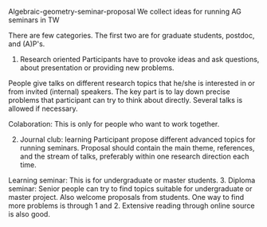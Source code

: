 Algebraic-geometry-seminar-proposal
We collect ideas for running AG seminars in TW

There are few categories. The first two are for graduate students, postdoc, and (A)P's.


1. Research oriented
Participants have to provoke ideas and ask questions, about presentation or 
providing new problems.

People give talks on different research topics that he/she is interested in 
or from invited (internal) speakers. The key part is to lay down precise problems 
that participant can try to think about directly. Several talks is allowed if necessary.

Colaboration: This is only for people who want to work together. 

2. Journal club: learning
Participant propose different advanced topics for running seminars. 
Proposal should contain the main theme, references, and the stream of talks, 
preferably within one research direction each time.

Learning seminar: This is for undergraduate or master students.
3. Diploma seminar: Senior people can try to find topics suitable for 
undergraduate or master project. Also welcome proposals from students. 
One way to find more problems is through 1 and 2. Extensive reading through 
online source is also good. 

